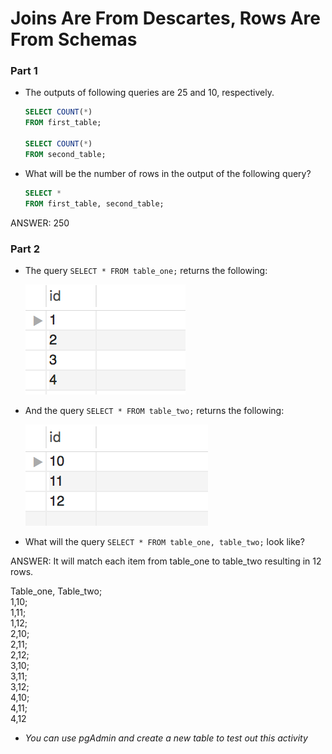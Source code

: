 # Joins Are From Descartes, Rows Are From Schemas


### Part 1

* The outputs of following queries are 25 and 10, respectively.

  ```sql
  SELECT COUNT(*)
  FROM first_table;

  SELECT COUNT(*)
  FROM second_table;
  ```

* What will be the number of rows in the output of the following query?

  ```sql
  SELECT *
  FROM first_table, second_table;
  
  ```  
 ANSWER: 250

### Part 2

* The query `SELECT * FROM table_one;` returns the following:

  ![Images/descartes01.png](Images/descartes01.png)

* And the query `SELECT * FROM table_two;` returns the following:

  ![Images/descartes01.png](Images/descartes02.png)

* What will the query `SELECT * FROM table_one, table_two;` look like?

ANSWER: It will match each item from table_one to table_two resulting in 12 rows.

Table_one, Table_two;  
1,10;  
1,11;  
1,12;  
2,10;  
2,11;  
2,12;  
3,10;  
3,11;  
3,12;  
4,10;  
4,11;  
4,12  

* _You can use pgAdmin and create a new table to test out this activity_
